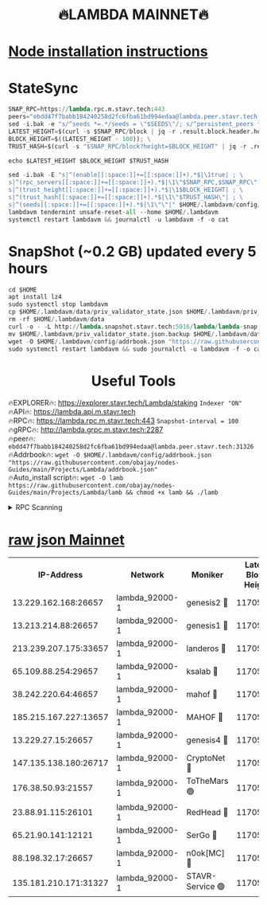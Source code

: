 <h1 align="center"> 🔥LAMBDA MAINNET🔥</h1>


[Node installation instructions](https://github.com/obajay/nodes-Guides/tree/main/Projects/Lambda)
=


# StateSync
```python
SNAP_RPC=https://lambda.rpc.m.stavr.tech:443
peers="ebdd47f7babb184240258d2fc6fba61bd994edaa@lambda.peer.stavr.tech:31326" 
sed -i.bak -e "s/^seeds *=.*/seeds = \"$SEEDS\"/; s/^persistent_peers *=.*/persistent_peers = \"$PEERS\"/" $HOME/.lambdavm/config/config.toml
LATEST_HEIGHT=$(curl -s $SNAP_RPC/block | jq -r .result.block.header.height); \
BLOCK_HEIGHT=$((LATEST_HEIGHT - 100)); \
TRUST_HASH=$(curl -s "$SNAP_RPC/block?height=$BLOCK_HEIGHT" | jq -r .result.block_id.hash)

echo $LATEST_HEIGHT $BLOCK_HEIGHT $TRUST_HASH

sed -i.bak -E "s|^(enable[[:space:]]+=[[:space:]]+).*$|\1true| ; \
s|^(rpc_servers[[:space:]]+=[[:space:]]+).*$|\1\"$SNAP_RPC,$SNAP_RPC\"| ; \
s|^(trust_height[[:space:]]+=[[:space:]]+).*$|\1$BLOCK_HEIGHT| ; \
s|^(trust_hash[[:space:]]+=[[:space:]]+).*$|\1\"$TRUST_HASH\"| ; \
s|^(seeds[[:space:]]+=[[:space:]]+).*$|\1\"\"|" $HOME/.lambdavm/config/config.toml
lambdavm tendermint unsafe-reset-all --home $HOME/.lambdavm
systemctl restart lambdavm && journalctl -u lambdavm -f -o cat

```
# SnapShot (~0.2 GB) updated every 5 hours
```python
cd $HOME
apt install lz4
sudo systemctl stop lambdavm
cp $HOME/.lambdavm/data/priv_validator_state.json $HOME/.lambdavm/priv_validator_state.json.backup
rm -rf $HOME/.lambdavm/data
curl -o - -L http://lambda.snapshot.stavr.tech:5016/lambda/lambda-snap.tar.lz4 | lz4 -c -d - | tar -x -C $HOME/.lambdavm --strip-components 2
mv $HOME/.lambdavm/priv_validator_state.json.backup $HOME/.lambdavm/data/priv_validator_state.json
wget -O $HOME/.lambdavm/config/addrbook.json "https://raw.githubusercontent.com/obajay/nodes-Guides/main/Projects/Lambda/addrbook.json"
sudo systemctl restart lambdavm && sudo journalctl -u lambdavm -f -o cat
```
 <h1 align="center"> Useful Tools</h1>

🔥EXPLORER🔥:      https://explorer.stavr.tech/Lambda/staking	        `Indexer "ON"` \
🔥API🔥: 			 		 https://lambda.api.m.stavr.tech \
🔥RPC🔥:           https://lambda.rpc.m.stavr.tech:443	              `Snapshot-interval = 100` \
🔥gRPC🔥:          http://lambda.grpc.m.stavr.tech:2287 \
🔥peer🔥:					 `ebdd47f7babb184240258d2fc6fba61bd994edaa@lambda.peer.stavr.tech:31326` \
🔥Addrbook🔥:    ```wget -O $HOME/.lambdavm/config/addrbook.json "https://raw.githubusercontent.com/obajay/nodes-Guides/main/Projects/Lambda/addrbook.json"``` \
🔥Auto_install script🔥: ```wget -O lamb https://raw.githubusercontent.com/obajay/nodes-Guides/main/Projects/Lambda/lamb && chmod +x lamb && ./lamb```


<details>
<summary>RPC Scanning</summary>

<h2 align="center"> We scan nodes in real time every 4 hours. And we provide the final result of RPC endpoints.
We cannot influence the operation of these nodes in any way. </h2>


```python
If Voting Power is higher than 0 --> then the Node is a validator of the network and may be subject to attack and be a potential threat to the chain.
```
```python
We marked such validators with a red symbol
```

</details>

[raw json Mainnet](https://rpc-check.lambm.stavr.tech/lambm/rpc-lambm-result.json)
=


<table><tr><th>IP-Address</th><th>Network</th><th>Moniker</th><th>Latest Block Height</th><th>Earliest Block Height</th><th>Catching Up</th><th>Tx Index</th><th>Voting Power</th><th>Scan Time</th></tr><tr><td>13.229.162.168:26657</td><td>lambda_92000-1</td><td>genesis2 🔴</td><td>11705701</td><td>1</td><td>False</td><td>on</td><td>16878690</td><td>2024-02-14T04:51:13.882759127UTC</td></tr><tr><td>13.213.214.88:26657</td><td>lambda_92000-1</td><td>genesis1 🔴</td><td>11705702</td><td>1</td><td>False</td><td>on</td><td>107835</td><td>2024-02-14T04:51:18.742302109UTC</td></tr><tr><td>213.239.207.175:33657</td><td>lambda_92000-1</td><td>landeros 🔴</td><td>11705700</td><td>8136001</td><td>False</td><td>off</td><td>1853069</td><td>2024-02-14T04:51:06.223620540UTC</td></tr><tr><td>65.109.88.254:29657</td><td>lambda_92000-1</td><td>ksalab 🔴</td><td>11705703</td><td>8715001</td><td>False</td><td>on</td><td>510465</td><td>2024-02-14T04:51:21.978321927UTC</td></tr><tr><td>38.242.220.64:46657</td><td>lambda_92000-1</td><td>mahof 🔴</td><td>11705703</td><td>10131001</td><td>False</td><td>off</td><td>770350</td><td>2024-02-14T04:51:25.093479218UTC</td></tr><tr><td>185.215.167.227:13657</td><td>lambda_92000-1</td><td>MAHOF 🔴</td><td>11705702</td><td>10134001</td><td>False</td><td>on</td><td>2051510</td><td>2024-02-14T04:51:17.434649038UTC</td></tr><tr><td>13.229.27.15:26657</td><td>lambda_92000-1</td><td>genesis4 🔴</td><td>11705702</td><td>11043001</td><td>False</td><td>on</td><td>9665448</td><td>2024-02-14T04:51:17.133637710UTC</td></tr><tr><td>147.135.138.180:26717</td><td>lambda_92000-1</td><td>CryptoNet 🔴</td><td>11705703</td><td>11383001</td><td>False</td><td>off</td><td>773248</td><td>2024-02-14T04:51:19.107201675UTC</td></tr><tr><td>176.38.50.93:21557</td><td>lambda_92000-1</td><td>ToTheMars 🟢</td><td>11705703</td><td>11395001</td><td>False</td><td>on</td><td>0</td><td>2024-02-14T04:51:24.471602482UTC</td></tr><tr><td>23.88.91.115:26101</td><td>lambda_92000-1</td><td>RedHead 🔴</td><td>11705700</td><td>11605700</td><td>False</td><td>off</td><td>553202</td><td>2024-02-14T04:51:06.516315390UTC</td></tr><tr><td>65.21.90.141:12121</td><td>lambda_92000-1</td><td>SerGo 🔴</td><td>11705703</td><td>11605703</td><td>False</td><td>off</td><td>10612101</td><td>2024-02-14T04:51:24.804556377UTC</td></tr><tr><td>88.198.32.17:26657</td><td>lambda_92000-1</td><td>n0ok[MC] 🔴</td><td>11705704</td><td>11605704</td><td>False</td><td>off</td><td>1578630</td><td>2024-02-14T04:51:28.064917483UTC</td></tr><tr><td>135.181.210.171:31327</td><td>lambda_92000-1</td><td>STAVR-Service 🟢</td><td>11705703</td><td>11704001</td><td>False</td><td>on</td><td>0</td><td>2024-02-14T04:51:21.526695627UTC</td></tr></table>
